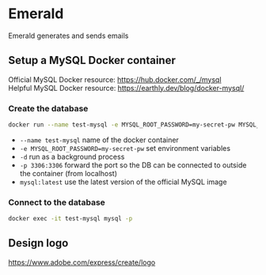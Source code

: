 # Emerald

Emerald generates and sends emails

## Setup a MySQL Docker container

Official MySQL Docker resource: https://hub.docker.com/_/mysql \
Helpful MySQL Docker resource: https://earthly.dev/blog/docker-mysql/

### Create the database

```bash
docker run --name test-mysql -e MYSQL_ROOT_PASSWORD=my-secret-pw MYSQL_DATABASE=emerald -d -p 3306:3306 mysql:latest
```

- `--name test-mysql` name of the docker container
- `-e MYSQL_ROOT_PASSWORD=my-secret-pw` set environment variables
- `-d` run as a background process
- `-p 3306:3306` forward the port so the DB can be connected to outside the container (from localhost)
- `mysql:latest` use the latest version of the official MySQL image 

### Connect to the database

```bash
docker exec -it test-mysql mysql -p
```

## Design logo

https://www.adobe.com/express/create/logo
